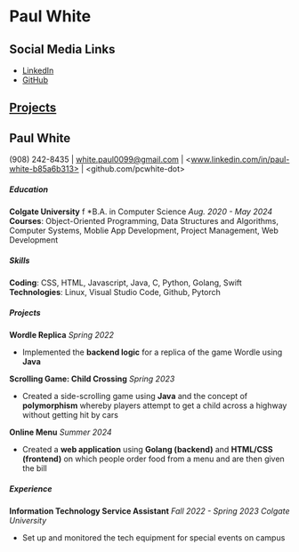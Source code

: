 # Paul White
## Social Media Links
- [LinkedIn](https://www.linkedin.com/in/paul-white-b85a6b313)
- [GitHub](https://github.com/pcwhite-dot)
## [Projects](PROJECTS.md)


## Paul White  
(908) 242-8435 | <white.paul0099@gmail.com> | <www.linkedin.com/in/paul-white-b85a6b313> | <github.com/pcwhite-dot>  
   
##### Education  
**Colgate University**  f
*B.A. in Computer Science  									*Aug. 2020 - May 2024*
**Courses**: Object-Oriented Programming, Data Structures and Algorithms, Computer Systems, Moblie App Development, Project Management, Web Development 

##### Skills 
**Coding**: CSS, HTML, Javascript, Java, C, Python, Golang, Swift  
**Technologies**: Linux, Visual Studio Code, Github, Pytorch   

##### Projects  
**Wordle Replica**  											*Spring 2022*
- Implemented the **backend logic** for a replica of the game Wordle using **Java**

**Scrolling Game: Child Crossing**									*Spring 2023*
- Created a side-scrolling game using **Java** and the concept of **polymorphism** whereby players attempt to get a child across a highway without getting hit by cars

**Online Menu**												*Summer 2024*
- Created a **web application** using **Golang (backend)** and **HTML/CSS (frontend)** on which people order food from a menu and are then given the bill

##### Experience 
**Information Technology Service Assistant**						       *Fall 2022 - Spring 2023*
*Colgate University*
- Set up and monitored the tech equipment for special events on campus 

